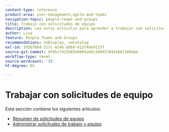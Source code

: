 ```yaml
---
content-type: reference
product-area: user-management;agile-and-teams
navigation-topic: people-teams-and-groups
title: Trabajo con solicitudes de equipo
description: Lea estos artículos para aprender a trabajar con solicitudes de equipo en Workfront.
author: Lisa
feature: People Teams and Groups
recommendations: noDisplay, noCatalog
exl-id: 3d3b786d-217c-414b-b0b9-812f4de9133f
source-git-commit: dfd5c7423b65e6065ab9c2094578443b81189abd
workflow-type: tm+mt
source-wordcount: '35'
ht-degree: 0%

---
```


# Trabajar con solicitudes de equipo

Esta sección contiene los siguientes artículos:

* [Resumen de solicitudes de equipo](../../people-teams-and-groups/work-with-team-requests/team-requests-overview.md)
* [Administrar solicitudes de trabajo y equipo](../../people-teams-and-groups/work-with-team-requests/manage-work-and-team-requests.md)
